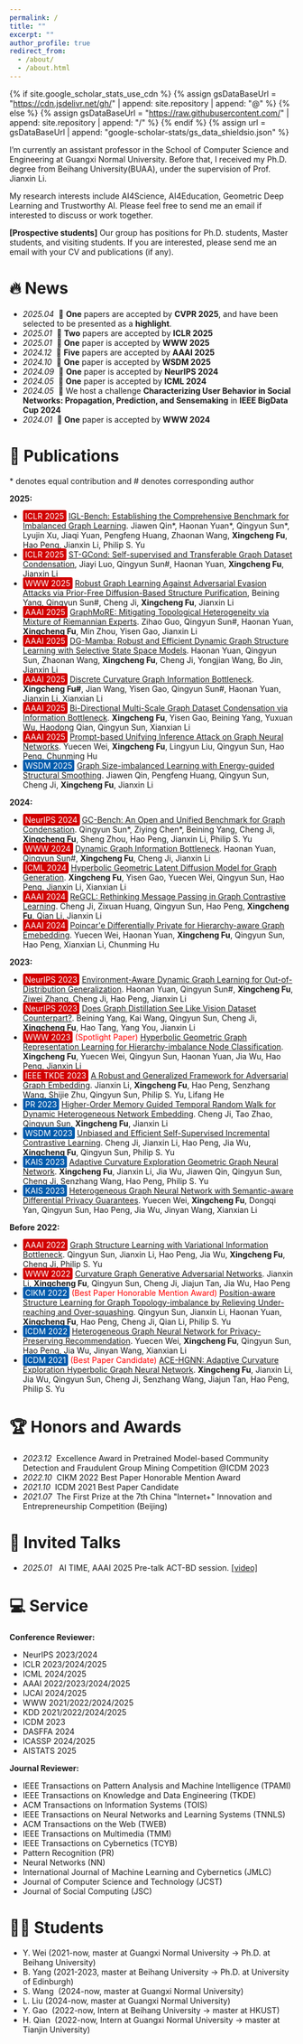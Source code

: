 ```yaml
---
permalink: /
title: ""
excerpt: ""
author_profile: true
redirect_from: 
  - /about/
  - /about.html
---
```


{% if site.google_scholar_stats_use_cdn %}
{% assign gsDataBaseUrl = "https://cdn.jsdelivr.net/gh/" | append: site.repository | append: "@" %}
{% else %}
{% assign gsDataBaseUrl = "https://raw.githubusercontent.com/" | append: site.repository | append: "/" %}
{% endif %}
{% assign url = gsDataBaseUrl | append: "google-scholar-stats/gs_data_shieldsio.json" %}

<span class='anchor' id='about-me'></span>

I’m currently an assistant professor in the School of Computer Science and Engineering at Guangxi Normal University. Before that, I received my Ph.D. degree from Beihang University(BUAA), under the supervision of Prof. Jianxin Li. 

My research interests include AI4Science, AI4Education, Geometric Deep Learning and Trustworthy AI. Please feel free to send me an email if interested to discuss or work together. 

**[Prospective students]** Our group has positions for Ph.D. students, Master students, and visiting students. If you are interested, please send me an email with your CV and publications (if any). 

# 🔥 News
- *2025.04* &nbsp;🎉 **One** papers are accepted by **CVPR 2025**, and have been selected to be presented as a **highlight**.
- *2025.01* &nbsp;🎉 **Two** papers are accepted by **ICLR 2025**  
- *2025.01* &nbsp;🎉 **One** paper is accepted by **WWW 2025** 
- *2024.12* &nbsp;🎉 **Five** papers are accepted by **AAAI 2025** 
- *2024.10* &nbsp;🎉 **One** paper is accepted by **WSDM 2025**
- *2024.09* &nbsp;🎉 **One** paper is accepted by **NeurIPS 2024**
- *2024.05* &nbsp;🎉 **One** paper is accepted by **ICML 2024**
- *2024.05* &nbsp;🌟 We host a challenge **Characterizing User Behavior in Social Networks: Propagation, Prediction, and Sensemaking** in **IEEE BigData Cup 2024**
- *2024.01* &nbsp;🎉 **One** paper is accepted by **WWW 2024**

# 📝 Publications 
\* denotes equal contribution and \# denotes corresponding author

**2025:**
- <span style="background-color:#D20000; color:white; padding:2px 4px; border-radius:3px;">ICLR 2025</span>  [IGL-Bench: Establishing the Comprehensive Benchmark for Imbalanced Graph Learning](https://arxiv.org/pdf/2406.09870). Jiawen Qin\*, Haonan Yuan\*, Qingyun Sun\*, Lyujin Xu, Jiaqi Yuan, Pengfeng Huang, Zhaonan Wang, **Xingcheng Fu**, Hao Peng, Jianxin Li, Philip S. Yu  
- <span style="background-color:#D20000; color:white; padding:2px 4px; border-radius:3px;">ICLR 2025</span>  [ST-GCond: Self-supervised and Transferable Graph Dataset Condensation](https://openreview.net/pdf?id=wYWJFLQov9), Jiayi Luo, Qingyun Sun#, Haonan Yuan, **Xingcheng Fu**, Jianxin Li 
- <span style="background-color:#D20000; color:white; padding:2px 4px; border-radius:3px;">WWW 2025</span>  [Robust Graph Learning Against Adversarial Evasion Attacks via Prior-Free Diffusion-Based Structure Purification](https://openreview.net/pdf?id=pwdRhjHrEx), Beining Yang, Qingyun Sun#, Cheng Ji, **Xingcheng Fu**, Jianxin Li
- <span style="background-color:#D20000; color:white; padding:2px 4px; border-radius:3px;">AAAI 2025</span>  [GraphMoRE: Mitigating Topological Heterogeneity via Mixture of Riemannian Experts](https://arxiv.org/pdf/2412.11085). Zihao Guo, Qingyun Sun#, Haonan Yuan, **Xingcheng Fu**, Min Zhou, Yisen Gao, Jianxin Li
- <span style="background-color:#D20000; color:white; padding:2px 4px; border-radius:3px;">AAAI 2025</span>  [DG-Mamba: Robust and Efficient Dynamic Graph Structure Learning with Selective State Space Models](https://arxiv.org/pdf/2412.08160). Haonan Yuan, Qingyun Sun, Zhaonan Wang, **Xingcheng Fu**, Cheng Ji, Yongjian Wang, Bo Jin, Jianxin Li
- <span style="background-color:#D20000; color:white; padding:2px 4px; border-radius:3px;">AAAI 2025</span>  [Discrete Curvature Graph Information Bottleneck](https://arxiv.org/pdf/2412.19993). **Xingcheng Fu#**, Jian Wang, Yisen Gao, Qingyun Sun#, Haonan Yuan, Jianxin Li, Xianxian Li
- <span style="background-color:#D20000; color:white; padding:2px 4px; border-radius:3px;">AAAI 2025</span>  [Bi-Directional Multi-Scale Graph Dataset Condensation via Information Bottleneck](https://arxiv.org/pdf/2412.17355). **Xingcheng Fu**, Yisen Gao, Beining Yang, Yuxuan Wu, Haodong Qian, Qingyun Sun, Xianxian Li 
- <span style="background-color:#D20000; color:white; padding:2px 4px; border-radius:3px;">AAAI 2025</span>  [Prompt-based Unifying Inference Attack on Graph Neural Networks](https://arxiv.org/pdf/2412.15735). Yuecen Wei, **Xingcheng Fu**, Lingyun Liu, Qingyun Sun, Hao Peng, Chunming Hu
- <span style="background-color:#005BAC; color:white; padding:2px 4px; border-radius:3px;">WSDM 2025</span>  [Graph Size-imbalanced Learning with Energy-guided Structural Smoothing](https://arxiv.org/pdf/2412.17591). Jiawen Qin, Pengfeng Huang, Qingyun Sun, Cheng Ji, **Xingcheng Fu**, Jianxin Li

**2024:**
- <span style="background-color:#D20000; color:white; padding:2px 4px; border-radius:3px;">NeurIPS 2024</span>  [GC-Bench: An Open and Unified Benchmark for Graph Condensation](https://arxiv.org/pdf/2407.00615). Qingyun Sun\*, Ziying Chen\*, Beining Yang, Cheng Ji, **Xingcheng Fu**, Sheng Zhou, Hao Peng, Jianxin Li, Philip S. Yu
- <span style="background-color:#D20000; color:white; padding:2px 4px; border-radius:3px;">WWW 2024</span>  [Dynamic Graph Information Bottleneck](https://arxiv.org/pdf/2402.06716). Haonan Yuan, Qingyun Sun\#, **Xingcheng Fu**, Cheng Ji, Jianxin Li 
- <span style="background-color:#D20000; color:white; padding:2px 4px; border-radius:3px;">ICML 2024</span>  [Hyperbolic Geometric Latent Diffusion Model for Graph Generation](https://arxiv.org/pdf/2405.03188). **Xingcheng Fu**, Yisen Gao, Yuecen Wei, Qingyun Sun, Hao Peng, Jianxin Li, Xianxian Li 
- <span style="background-color:#D20000; color:white; padding:2px 4px; border-radius:3px;">AAAI 2024</span>  [ReGCL: Rethinking Message Passing in Graph Contrastive Learning](https://ojs.aaai.org/index.php/AAAI/article/view/28698). Cheng Ji, Zixuan Huang, Qingyun Sun, Hao Peng, **Xingcheng Fu**, Qian Li, Jianxin Li  
- <span style="background-color:#D20000; color:white; padding:2px 4px; border-radius:3px;">AAAI 2024</span> [Poincar\'e Differentially Private for Hierarchy-aware Graph Emebedding](https://ojs.aaai.org/index.php/AAAI/article/view/28767). Yuecen Wei, Haonan Yuan, **Xingcheng Fu**, Qingyun Sun, Hao Peng, Xianxian Li, Chunming Hu 

**2023:**
- <span style="background-color:#D20000; color:white; padding:2px 4px; border-radius:3px;">NeurIPS 2023</span> [Environment-Aware Dynamic Graph Learning for Out-of-Distribution Generalization](https://openreview.net/pdf?id=n8JWIzYPRz). Haonan Yuan, Qingyun Sun\#, **Xingcheng Fu**, Ziwei Zhang, Cheng Ji, Hao Peng, Jianxin Li   
- <span style="background-color:#D20000; color:white; padding:2px 4px; border-radius:3px;">NeurIPS 2023</span> [Does Graph Distillation See Like Vision Dataset Counterpart?](https://arxiv.org/pdf/2310.09192). Beining Yang, Kai Wang, Qingyun Sun, Cheng Ji, **Xingcheng Fu**, Hao Tang, Yang You, Jianxin Li
- <span style="background-color:#D20000; color:white; padding:2px 4px; border-radius:3px;">WWW 2023</span> <span style="color:red">(Spotlight Paper)</span> [Hyperbolic Geometric Graph Representation Learning for Hierarchy-imbalance Node Classification](https://arxiv.org/pdf/2304.05059). **Xingcheng Fu**, Yuecen Wei, Qingyun Sun, Haonan Yuan, Jia Wu, Hao Peng, Jianxin Li
- <span style="background-color:#D20000; color:white; padding:2px 4px; border-radius:3px;">IEEE TKDE 2023</span> [A Robust and Generalized Framework for Adversarial Graph Embedding](https://arxiv.org/abs/2105.10651). Jianxin Li, **Xingcheng Fu**, Hao Peng, Senzhang Wang, Shijie Zhu, Qingyun Sun, Philip S. Yu, Lifang He
- <span style="background-color:#005BAC; color:white; padding:2px 4px; border-radius:3px;">PR 2023</span> [Higher-Order Memory Guided Temporal Random Walk for Dynamic Heterogeneous Network Embedding](https://arxiv.org/pdf/2310.09192). Cheng Ji, Tao Zhao, Qingyun Sun, **Xingcheng Fu**, Jianxin Li
- <span style="background-color:#005BAC; color:white; padding:2px 4px; border-radius:3px;">WSDM 2023</span> [Unbiased and Efficient Self-Supervised Incremental Contrastive Learning](https://arxiv.org/pdf/2301.12104). Cheng Ji, Jianxin Li, Hao Peng, Jia Wu, **Xingcheng Fu**, Qingyun Sun, Philip S. Yu 
- <span style="background-color:#005BAC; color:white; padding:2px 4px; border-radius:3px;">KAIS 2023</span> [Adaptive Curvature Exploration Geometric Graph Neural Network](https://link.springer.com/article/10.1007/s10115-022-01811-4). **Xingcheng Fu**, Jianxin Li, Jia Wu, Jiawen Qin, Qingyun Sun, Cheng Ji, Senzhang Wang, Hao Peng, Philip S. Yu 
- <span style="background-color:#005BAC; color:white; padding:2px 4px; border-radius:3px;">KAIS 2023</span> [Heterogeneous Graph Neural Network with Semantic-aware Differential Privacy Guarantees](https://link.springer.com/article/10.1007/s10115-023-01895-6). Yuecen Wei, **Xingcheng Fu**, Dongqi Yan, Qingyun Sun, Hao Peng, Jia Wu, Jinyan Wang, Xianxian Li 

**Before 2022:**
- <span style="background-color:#D20000; color:white; padding:2px 4px; border-radius:3px;">AAAI 2022</span> [Graph Structure Learning with Variational Information Bottleneck](https://arxiv.org/pdf/2301.12104). Qingyun Sun, Jianxin Li, Hao Peng, Jia Wu, **Xingcheng Fu**, Cheng Ji, Philip S. Yu  
- <span style="background-color:#D20000; color:white; padding:2px 4px; border-radius:3px;">WWW 2022</span> [Curvature Graph Generative Adversarial Networks](https://arxiv.org/pdf/2203.01604). Jianxin Li, **Xingcheng Fu**, Qingyun Sun, Cheng Ji, Jiajun Tan, Jia Wu, Hao Peng  
- <span style="background-color:#005BAC; color:white; padding:2px 4px; border-radius:3px;">CIKM 2022</span> <span style="color:red">(Best Paper Honorable Mention Award)</span> [Position-aware Structure Learning for Graph Topology-imbalance by Relieving Under-reaching and Over-squashing](https://arxiv.org/pdf/2301.12104). Qingyun Sun, Jianxin Li, Haonan Yuan, **Xingcheng Fu**, Hao Peng, Cheng Ji, Qian Li, Philip S. Yu 
- <span style="background-color:#005BAC; color:white; padding:2px 4px; border-radius:3px;">ICDM 2022</span> [Heterogeneous Graph Neural Network for Privacy-Preserving Recommendation](https://arxiv.org/pdf/2210.00538). Yuecen Wei, **Xingcheng Fu**, Qingyun Sun, Hao Peng, Jia Wu, Jinyan Wang, Xianxian Li 
- <span style="background-color:#005BAC; color:white; padding:2px 4px; border-radius:3px;">ICDM 2021</span> <span style="color:red">(Best Paper Candidate)</span> [ACE-HGNN: Adaptive Curvature Exploration Hyperbolic Graph Neural Network](https://arxiv.org/pdf/2211.08168). **Xingcheng Fu**, Jianxin Li, Jia Wu, Qingyun Sun, Cheng Ji, Senzhang Wang, Jiajun Tan, Hao Peng, Philip S. Yu 


<!--- `AAAI 2024` [Emotion Rendering for Conversational Speech Synthesis with Heterogeneous Graph-Based Context Modeling](https://arxiv.org/abs/2312.11947), Rui Liu, Yifan Hu, **Yi Ren**, et al. [![](https://img.shields.io/github/stars/walker-hyf/ECSS?style=social&label=Code+Stars)](https://github.com/walker-hyf/ECSS)
-->
<!--
<div class='paper-box'><div class='paper-box-image'><div><div class="badge">CVPR 2016</div><img src='images/500x300.png' alt="sym" width="100%"></div></div>
<div class='paper-box-text' markdown="1">

[Deep Residual Learning for Image Recognition](https://openaccess.thecvf.com/content_cvpr_2016/papers/He_Deep_Residual_Learning_CVPR_2016_paper.pdf)

**Kaiming He**, Xiangyu Zhang, Shaoqing Ren, Jian Sun

[**Project**](https://scholar.google.com/citations?view_op=view_citation&hl=zh-CN&user=DhtAFkwAAAAJ&citation_for_view=DhtAFkwAAAAJ:ALROH1vI_8AC) <strong><span class='show_paper_citations' data='DhtAFkwAAAAJ:ALROH1vI_8AC'></span></strong>
- Lorem ipsum dolor sit amet, consectetur adipiscing elit. Vivamus ornare aliquet ipsum, ac tempus justo dapibus sit amet. 
</div>
</div>

- [Lorem ipsum dolor sit amet, consectetur adipiscing elit. Vivamus ornare aliquet ipsum, ac tempus justo dapibus sit amet](https://github.com), A, B, C, **CVPR 2020**
-->

# 🏆 Honors and Awards
- *2023.12* &nbsp;Excellence Award in Pretrained Model-based Community Detection and Fraudulent Group Mining Competition @ICDM 2023
- *2022.10* &nbsp;CIKM 2022 Best Paper Honorable Mention Award
- *2021.10* &nbsp;ICDM 2021 Best Paper Candidate
- *2021.07* &nbsp;The First Prize at the 7th China "Internet+" Innovation and Entrepreneurship Competition (Beijing)



<!--
# 📖 Educations
- *2019.06 - 2022.04 (now)*, Lorem ipsum dolor sit amet, consectetur adipiscing elit. Vivamus ornare aliquet ipsum, ac tempus justo dapibus sit amet. 
- *2015.09 - 2019.06*, Lorem ipsum dolor sit amet, consectetur adipiscing elit. Vivamus ornare aliquet ipsum, ac tempus justo dapibus sit amet. 
-->

# 💬 Invited Talks
- *2025.01* &nbsp; AI TIME, AAAI 2025 Pre-talk ACT-BD session. [\[video\]](https://www.bilibili.com/video/BV1bhr6YuEjL)


# 💻 Service
**Conference Reviewer:**
   - NeurIPS 2023/2024
   - ICLR 2023/2024/2025
   - ICML 2024/2025
   - AAAI 2022/2023/2024/2025
   - IJCAI 2024/2025
   - WWW 2021/2022/2024/2025
   - KDD 2021/2022/2024/2025
   - ICDM 2023
   - DASFFA 2024
   - ICASSP 2024/2025
   - AISTATS 2025 

**Journal Reviewer:**
   - IEEE Transactions on Pattern Analysis and Machine Intelligence (TPAMI)
   - IEEE Transactions on Knowledge and Data Engineering (TKDE)
   - ACM Transactions on Information Systems (TOIS)
   - IEEE Transactions on Neural Networks and Learning Systems (TNNLS)
   - ACM Transactions on the Web (TWEB)
   - IEEE Transactions on Multimedia (TMM)
   - IEEE Transactions on Cybernetics (TCYB)
   - Pattern Recognition (PR)
   - Neural Networks (NN)
   - International Journal of Machine Learning and Cybernetics (JMLC)
   - Journal of Computer Science and Technology (JCST)
   - Journal of Social Computing (JSC)

# 👩‍🎓 Students
- Y. Wei&nbsp;(2021-now, master at Guangxi Normal University → Ph.D. at Beihang University)
- B. Yang&nbsp;(2021-2023, master at Beihang University → Ph.D. at University of Edinburgh)
- S. Wang&nbsp;&nbsp;(2024-now, master at Guangxi Normal University)
- L. Liu&nbsp;(2024-now, master at Guangxi Normal University)
- Y. Gao&nbsp;&nbsp;(2022-now, Intern at Beihang University → master at HKUST)
- H. Qian&nbsp;&nbsp;(2022-now, Intern at Guangxi Normal University → master at Tianjin University)
